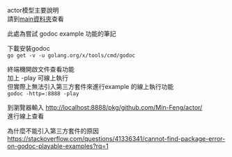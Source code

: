 actor模型主要說明  
請到[main資料夾](./main)查看

此處為嘗試 godoc example 功能的筆記

下載安裝godoc  
`go get -v -u golang.org/x/tools/cmd/godoc`

終端機開啟文件查看功能  
加上 -play 可線上執行  
但實際上無法引入第三方套件來進行example 的線上執行功能  
`godoc -http=:8888 -play`

到瀏覽器輸入 <http://localhost:8888/pkg/github.com/Min-Feng/actor/>  
進行線上查看

為什麼不能引入第三方套件的原因  
<https://stackoverflow.com/questions/41336341/cannot-find-package-error-on-godoc-playable-examples?rq=1>
